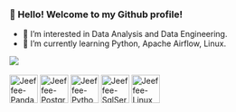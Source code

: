 ### 👋 Hello! Welcome to my Github profile!
- 👀 I’m interested in Data Analysis and Data Engineering.
- 🌱 I’m currently learning Python, Apache Airflow, Linux.

<div>
  <a href="https://github.com/jeeffeek" target="_blank"><img src="https://img.shields.io/badge/LinkedIn-0077B5?style=for-the-badge&logo=linkedin&logoColor=white"></a>
</div>

<div style=display: inline_block"><br>
  <img align="center" alt="Jeeffee-Pandas" height="50" src="https://cdn.jsdelivr.net/gh/devicons/devicon/icons/pandas/pandas-original.svg">
  <img align="center" alt="Jeeffee-PostgreSQL" height="50" src="https://cdn.jsdelivr.net/gh/devicons/devicon/icons/postgresql/postgresql-original.svg">
  <img align="center" alt="Jeeffee-Python" height="50" src="https://cdn.jsdelivr.net/gh/devicons/devicon/icons/python/python-original.svg">
  <img align="center" alt="Jeeffee-SqlServer" height="50" src="https://cdn.jsdelivr.net/gh/devicons/devicon/icons/microsoftsqlserver/microsoftsqlserver-plain-wordmark.svg">
  <img align="center" alt="Jeeffee-Linux" height="50" src="https://cdn.jsdelivr.net/gh/devicons/devicon/icons/linux/linux-original.svg">
</div>


